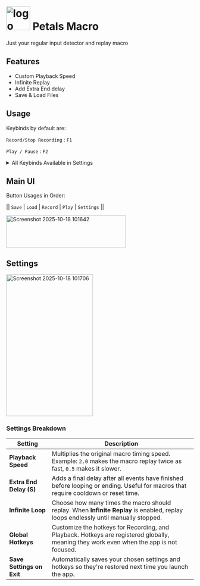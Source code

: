 # <img width="64" height="64" alt="logo" src="https://github.com/user-attachments/assets/c26170a5-c87a-4490-abf8-fe8da966f459" /> Petals Macro

Just your regular input detector and replay macro

## Features

* Custom Playback Speed
* Infinite Replay
* Add Extra End delay
* Save & Load Files
  

## Usage

Keybinds by default are:

``Record/Stop Recording`` : ```F1```

``Play / Pause`` : ```F2```

<details>

<summary>All Keybinds Available in Settings</summary>

| Key        | Description                        |
| ---------- | ---------------------------------- |
| `F1`       | Global (can be used for both)      |
| `F2`       | Global                             |
| `F7`       | Global                             |
| `F8`       | Global                             |
| `SHIFT+F1` | Global                             |
| `SHIFT+F2` | Global                             |
| `SHIFT+F7` | Global                             |
| `SHIFT+F8` | Global                             |
| `SHIFT+P`  | Exclusive (Play / Stop Play Only   |
| `SHIFT+R`  | Exclusive (Record / Stop Recording |

</details>

## Main UI

Button Usages in Order: 

|| ``Save`` | ``Load`` | ``Record`` | ``Play`` | ``Settings`` ||

<img width="321" height="87" alt="Screenshot 2025-10-18 101642" src="https://github.com/user-attachments/assets/0326545c-2a86-40b8-a309-a053f7dd04ed" />

## Settings

<img width="233" height="381" alt="Screenshot 2025-10-18 101706" src="https://github.com/user-attachments/assets/518e3014-8ce0-445c-94fb-d1ffc336ebdf" />

### Settings Breakdown

| Setting                     | Description |
|--------------------------|------------|
| **Playback Speed**        | Multiplies the original macro timing speed. Example: `2.0` makes the macro replay twice as fast, `0.5` makes it slower. |
| **Extra End Delay (S)**  | Adds a final delay after all events have finished before looping or ending. Useful for macros that require cooldown or reset time. |
| **Infinite Loop** | Choose how many times the macro should replay. When **Infinite Replay** is enabled, replay loops endlessly until manually stopped. |
| **Global Hotkeys**        | Customize the hotkeys for Recording, and Playback. Hotkeys are registered globally, meaning they work even when the app is not focused. |
| **Save Settings on Exit** | Automatically saves your chosen settings and hotkeys so they're restored next time you launch the app. |
